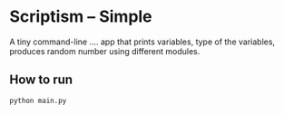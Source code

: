 # Scriptism – Simple

A tiny command-line .... app that prints variables, type of the variables, produces random number using different modules.

## How to run

```bash
python main.py
```
